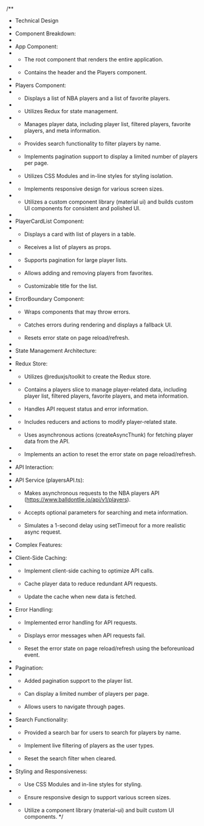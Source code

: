 /**
 * Technical Design
 * 
 * Component Breakdown:
 * 
 * App Component:
 * - The root component that renders the entire application.
 * - Contains the header and the Players component.
 * 
 * Players Component:
 * - Displays a list of NBA players and a list of favorite players.
 * - Utilizes Redux for state management.
 * - Manages player data, including player list, filtered players, favorite players, and meta information.
 * - Provides search functionality to filter players by name.
 * - Implements pagination support to display a limited number of players per page.
 * - Utilizes CSS Modules and in-line styles for styling isolation.
 * - Implements responsive design for various screen sizes.
 * - Utilizes a custom component library (material ui) and builds custom UI components for consistent and polished UI.
 * 
 * PlayerCardList Component:
 * - Displays a card with list of players in a table.
 * - Receives a list of players as props.
 * - Supports pagination for large player lists.
 * - Allows adding and removing players from favorites.
 * - Customizable title for the list.
 * 
 * ErrorBoundary Component:
 * - Wraps components that may throw errors.
 * - Catches errors during rendering and displays a fallback UI.
 * - Resets error state on page reload/refresh.
 * 
 * State Management Architecture:
 * 
 * Redux Store:
 * - Utilizes @reduxjs/toolkit to create the Redux store.
 * - Contains a players slice to manage player-related data, including player list, filtered players, favorite players, and meta information.
 * - Handles API request status and error information.
 * - Includes reducers and actions to modify player-related state.
 * - Uses asynchronous actions (createAsyncThunk) for fetching player data from the API.
 * - Implements an action to reset the error state on page reload/refresh.
 * 
 * API Interaction:
 * 
 * API Service (playersAPI.ts):
 * - Makes asynchronous requests to the NBA players API (https://www.balldontlie.io/api/v1/players).
 * - Accepts optional parameters for searching and meta information.
 * - Simulates a 1-second delay using setTimeout for a more realistic async request.
 * 
 * Complex Features:
 * 
 * Client-Side Caching:
 * - Implement client-side caching to optimize API calls.
 * - Cache player data to reduce redundant API requests.
 * - Update the cache when new data is fetched.
 * 
 * Error Handling:
 * - Implemented error handling for API requests.
 * - Displays error messages when API requests fail.
 * - Reset the error state on page reload/refresh using the beforeunload event.
 * 
 * Pagination:
 * - Added pagination support to the player list.
 * - Can display a limited number of players per page.
 * - Allows users to navigate through pages.
 * 
 * Search Functionality:
 * - Provided a search bar for users to search for players by name.
 * - Implement live filtering of players as the user types.
 * - Reset the search filter when cleared.
 * 
 * Styling and Responsiveness:
 * - Use CSS Modules and in-line styles for styling.
 * - Ensure responsive design to support various screen sizes.
 * - Utilize a component library (material-ui) and built custom UI components.
 */
